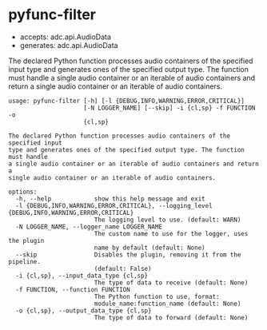# pyfunc-filter

* accepts: adc.api.AudioData
* generates: adc.api.AudioData

The declared Python function processes audio containers of the specified input type and generates ones of the specified output type. The function must handle a single audio container or an iterable of audio containers and return a single audio container or an iterable of audio containers.

```
usage: pyfunc-filter [-h] [-l {DEBUG,INFO,WARNING,ERROR,CRITICAL}]
                     [-N LOGGER_NAME] [--skip] -i {cl,sp} -f FUNCTION -o
                     {cl,sp}

The declared Python function processes audio containers of the specified input
type and generates ones of the specified output type. The function must handle
a single audio container or an iterable of audio containers and return a
single audio container or an iterable of audio containers.

options:
  -h, --help            show this help message and exit
  -l {DEBUG,INFO,WARNING,ERROR,CRITICAL}, --logging_level {DEBUG,INFO,WARNING,ERROR,CRITICAL}
                        The logging level to use. (default: WARN)
  -N LOGGER_NAME, --logger_name LOGGER_NAME
                        The custom name to use for the logger, uses the plugin
                        name by default (default: None)
  --skip                Disables the plugin, removing it from the pipeline.
                        (default: False)
  -i {cl,sp}, --input_data_type {cl,sp}
                        The type of data to receive (default: None)
  -f FUNCTION, --function FUNCTION
                        The Python function to use, format:
                        module_name:function_name (default: None)
  -o {cl,sp}, --output_data_type {cl,sp}
                        The type of data to forward (default: None)
```
